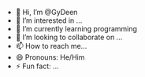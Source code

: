 - 👋 Hi, I’m @GyDeen
- 👀 I’m interested in ...
- 🌱 I’m currently learning programming
- 💞️ I’m looking to collaborate on ...
- 📫 How to reach me...
- 😄 Pronouns: He/Him
- ⚡ Fun fact: ...

<!---
GyDeen/GyDeen is a ✨ special ✨ repository because its `README.md` (this file) appears on your GitHub profile.
You can click the Preview link to take a look at your changes.
--->
